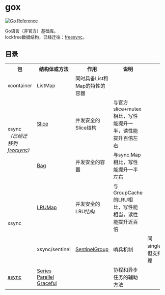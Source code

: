 # gox

[![Go Reference](https://pkg.go.dev/badge/github.com/wencan/gox)](https://pkg.go.dev/github.com/wencan/gox)  


Go语言（非官方）基础库。  
lockfree数据结构，已经迁往：[freesync](https://github.com/wencan/freesync)。

## 目录
<table>
    <tr>
        <th>包</th><th>结构体或方法</th><th>作用</th><th>说明</th>
    </tr>
    <tr>
        <td rowspan="1">xcontainer</td><td>ListMap</td><td>同时具备List和Map的特性的容器</td><td></td>
    </tr>
    <tr>
        <td rowspan="2">xsync<br><i>（已经迁移到<a href="https://github.com/wencan/freesync">freesync</a>)</i></td><td><a href="https://pkg.go.dev/github.com/wencan/freesync#Slice">Slice</a></td><td>并发安全的Slice结构</td><td>与官方slice+mutex相比，写性能提升一半，读性能提升百倍左右</td>
    </tr>
    <tr>
        <td><a href="https://pkg.go.dev/github.com/wencan/freesync#Bag">Bag</a></td><td>并发安全的容器</td><td>与sync.Map相比，写性能提升一半左右</td>
    </tr>
    <tr>
        <td rowspan="2">xsync</td><td><a href="https://pkg.go.dev/github.com/wencan/gox/xsync#LRUMap">LRUMap</a></td><td>并发安全的LRU结构</td><td>与GroupCache的LRU相比，写性能相当，读性能提升近百倍</td>
    </tr>
    <tr>
        <td>xsync/sentinel</td><td><a href="https://pkg.go.dev/github.com/wencan/gox/xsync/sentinel#SentinelGroup">SentinelGroup</a></td><td>哨兵机制</td><td>同singleflight，但支持批量处理</td>
    </tr>
    <tr>
        <td><a href="https://pkg.go.dev/github.com/wencan/gox/async">async</a></td><td><a href="https://pkg.go.dev/github.com/wencan/gox/async#Series">Series</a><br><a href="https://pkg.go.dev/github.com/wencan/gox/async#Parallel">Parallel</a><br><a href="https://pkg.go.dev/github.com/wencan/gox/async#Graceful">Graceful</a></td><td></td><td>协程和异步任务的辅助方法</td>
    </tr>
</table>